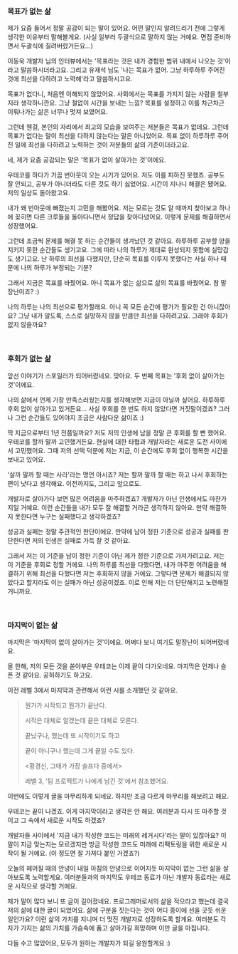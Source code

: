 ### 목표가 없는 삶

제가 요즘 들어서 정말 공감이 되는 말이 있어요. 어떤 말인지 알려드리기 전에 그렇게 생각한 이유부터 말해볼게요. (사실 일부러 두괄식으로 말하지 않는 거예요. 면접 준비하면서 두괄식에 질려버렸거든요...)

이동욱 개발자 님의 인터뷰에서는 '목표라는 것은 내가 경험한 범위 내에서 나오는 것'이라고 말씀하시더라고요. 그리고 유재석 님도 '나는 목표가 없어. 그냥 하루하루 주어진 것에 최선을 다하려고 노력해'라고 말씀하시고요.

목표가 없다니, 처음엔 이해되지 않았어요. 사회에서는 목표를 가지지 않는 사람을 철부지라 생각하니깐요. 그냥 철없이 시간을 보내는 느낌? 목표를 설정하고 이를 차근차근 이뤄나가는 삶은 너무나 멋져 보였어요.

그런데 웬걸, 본인의 자리에서 최고의 모습을 보여주는 저분들은 목표가 없데요. 그런데 목표가 없다는 말이 최선을 다하지 않는다는 말은 아니었어요. 목표 없이 하루하루 주어진 일에 최선을 다하려고 노력하는 것이 저분들의 삶의 기준이더라고요.

네, 제가 요즘 공감되는 말은 '목표가 없이 살아가는 것'이에요.

우테코를 하다가 가끔 번아웃이 오는 시기가 있어요. 저도 이를 피하진 못했죠. 공부도 잘 안되고, 공부가 아니더라도 다른 것도 하기 싫었어요. 시간이 지나니 해결은 됐어요. 저의 일상도 돌아왔고요.

내가 왜 번아웃에 빠졌는지 고민을 해봤어요. 저는 모르는 것도 알 때까지 찾아보고 하나에 꽂히면 다른 크루들을 돌아다니면서 정답을 찾아다녔어요. 이렇게 문제를 해결하면서 성장했어요.

그런데 조금씩 문제를 해결 못 하는 순간들이 생겨났던 것 같아요. 하루하루 공부할 양을 지키지 못한 순간들도 생기고요. 그에 따라 나의 하루가 제대로 완성되지 못함에 실망감도 생기고요. 난 하루의 최선을 다했지만, 단순히 목표를 이루지 못했다는 사실 하나 때문에 나의 하루가 부정되는 기분?

그래서 지금은 목표를 바꿨어요. 아니 목표가 없는 삶으로 삶의 목표를 바꿨어요. 참 말장난이죠? :)

나의 하루는 나의 최선으로 평가할래요. 아니 꼭 모든 순간에 평가가 필요한 건 아니잖아요? 그냥 내가 알도록, 스스로 실망하지 않을 만큼만 최선을 다하려고요. 그래야 후회가 없지 않을까요?

<br/>

### 후회가 없는 삶

앞선 이야기가 스포일러가 되어버렸네요. 맞아요. 두 번째 목표는 '후회 없이 살아가는 것'이에요.

나의 삶에서 언제 가장 만족스러웠는지를 생각해보면 지금이 아닐까 싶어요. 하루하루 후회 없이 살아가고 있거든요... 사실 후회를 한 번도 하지 않았다면 거짓말이겠죠? 그러나 그런 순간들도 있어야지 조금은 사람다운 삶이죠 :)

딱 지금으로부터 1년 전쯤일까요? 저도 저의 인생에 남을 정말 큰 후회를 할 뻔 했어요. 우테코를 할까 말까 고민했거든요. 현실에 대한 타협과 개발자라는 새로운 도전 사이에서 고민했어요. 그때 저의 선택 덕분에 저는 지금, 이 순간에도 후회 없이 행복한 시간을 보내고 있어요.

'살까 말까 할 때는 사라'라는 명언 아시죠? 저는 할까 말까 할 때는 하고 나서 후회하는 편이 낫다고 생각해요. 이전까지도, 그리고 앞으로도.

개발자로 살아가다 보면 많은 어려움을 마주하겠죠? 개발자가 아닌 인생에서도 마찬가지일 거예요. 이런 순간들을 내가 모두 잘 해결할 거라곤 생각하지 않아요. 만약 해결하지 못한다면 누구는 실패했다고 생각하겠죠?

성공과 실패는 정말 주관적인 판단이에요. 만약에 남이 정한 기준으로 성공과 실패를 판단한다면 저의 인생은 실패로 가득 찰 것 같아요.

그래서 저는 이 기준을 남이 정한 기준이 아닌 제가 정한 기준으로 가져가려고요. 저는 이 기준을 후회로 정할 거에요. 나의 하루를 최선을 다했다면, 내가 마주한 어려움을 해결하기 위해 최선을 다했다면 저는 후회하지 않을 거에요. 그렇다면 문제가 해결되지 않았다고 할지라도 이는 실패가 아닌 성공이겠죠. 이로 인해 저는 더 단단해지고 노련해질 거니까요.

<br/>

### 마지막이 없는 삶

마지막은 '마지막이 없이 살아가는 것'이에요. 어쩌다 보니 여기도 말장난이 되어버렸네요.

올 한해, 저의 모든 것을 쏟아부은 우테코는 이제 끝이 다가오네요. 마지막은 언제나 슬픈 것 같아요. 공허하기도 하고요.

이전 레벨 3에서 마지막과 관련해서 이런 시를 소개했던 것 같아요.

> 뭔가가 시작되고 뭔가가 끝난다.
>
> 시작은 대체로 알겠는데 끝은 대체로 모른다.
>
> 끝났구나, 했는데 또 시작이기도 하고
>
> 끝이 아니구나 했는데 그게 끝일 수도 있다.
>
> <황경신, 그때가 가장 슬프다 중에서>
>
> 레벨 3, '팀 프로젝트가 나에게 남긴 것'에서 참조했어요.

이번에도 이렇게 글을 마무리하게 되네요. 하지만 조금 다르게 마무리를 해보려고 해요.

우테코는 끝이 나겠죠. 이게 마지막이라고 생각은 안 해요. 여러분과 다시 또 마주할 것이고 그 속에서 새로운 시작도 하겠죠?

개발자들 사이에서 '지금 내가 작성한 코드는 미래의 레거시다'라는 말이 있잖아요? 이 말이 지금 맞는지는 모르겠지만 방금 작성한 코드도 미래에 리팩토링을 위한 새로운 시작이 될 거예요. (이 정도면 잘 가져다 붙인 거겠죠?)

오늘의 헤어질 때의 안녕이 내일 아침의 안녕으로 이어지듯 마지막이 없는 그런 삶을 살아보도록 노력할게요. 여러분들과의 마지막도 우테코 동료가 아닌 개발자 동료라는 새로운 시작으로 생각할 거에요.

제가 말이 많다 보니 또 글이 길어졌네요. 프로그래머로서의 삶을 적으라고 했는데 결국 저의 삶에 대한 글이 되었어요. 삶에 구분을 짓는다는 것이 어디 종이에 선을 긋듯 쉬운 일인가요? 이런 삶의 가치를 지니며 더 멋진 개발자로 성장하도록 할게요. 여러분도 각자가 가지는 삶의 가치를 가슴속에 품고 살아가길 희망하며 이만 글을 마칩니다.

다들 수고 많았어요, 모두가 원하는 개발자가 되길 응원할게요 :)
